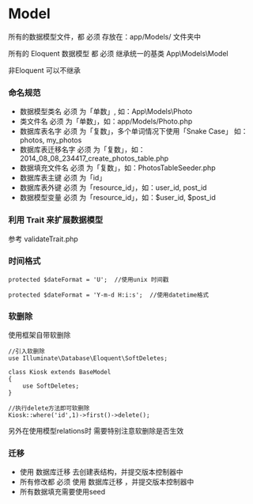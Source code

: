 # Model
所有的数据模型文件，都 必须 存放在：app/Models/ 文件夹中

所有的 Eloquent 数据模型 都 必须 继承统一的基类 App\Models\Model

非Eloquent 可以不继承

### 命名规范
+ 数据模型类名 必须 为「单数」, 如：App\Models\Photo
+ 类文件名 必须 为「单数」，如：app/Models/Photo.php
+ 数据库表名字 必须 为「复数」，多个单词情况下使用「Snake Case」 如：photos, my_photos
+ 数据库表迁移名字 必须 为「复数」，如：2014_08_08_234417_create_photos_table.php
+ 数据填充文件名 必须 为「复数」，如：PhotosTableSeeder.php
+ 数据库表主键 必须 为「id」
+ 数据库表外键 必须 为「resource_id」，如：user_id, post_id
+ 数据模型变量 必须 为「resource_id」，如：$user_id, $post_id

### 利用 Trait 来扩展数据模型
参考 validateTrait.php


### 时间格式

```
protected $dateFormat = 'U';  //使用unix 时间戳
 
protected $dateFormat = 'Y-m-d H:i:s';  //使用datetime格式
```

### 软删除

使用框架自带软删除

```
//引入软删除
use Illuminate\Database\Eloquent\SoftDeletes;

class Kiosk extends BaseModel
{
    use SoftDeletes;
}

//执行delete方法即可软删除
Kiosk::where('id',1)->first()->delete();

```

另外在使用模型relations时 需要特别注意软删除是否生效


### 迁移
+ 使用 数据库迁移 去创建表结构，并提交版本控制器中
+ 所有修改都 必须 使用 数据库迁移 ，并提交版本控制器中
+ 所有数据填充需要使用seed




